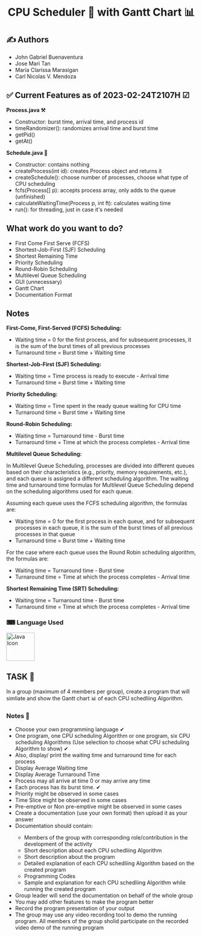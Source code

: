 <h1 align="center"> CPU Scheduler 📅 with Gantt Chart 📊 </h1>

<h2 style="font-weight:bold">✍ Authors</h2>
<ul>
<li>John Gabriel Buenaventura</li>
<li>Jose Mari Tan</li>
<li>Maria Clarissa Marasigan</li>
<li>Carl Nicolas V. Mendoza</li>
</ul>

<h2 style="font-weight:bold">✅ Current Features as of 2023-02-24T2107H ☑</h2>
<b>Process.java ⚒</b>
<ul>
<li>Constructor: burst time, arrival time, and process id</li>
<li>timeRandomizer(): randomizes arrival time and burst time</li>
<li>getPid()</li>
<li>getAt()</li>
</ul>
<b>Schedule.java 📅</b>
<ul>
<li>Constructor: contains nothing</li>
<li>createProcess(int id): creates Process object and returns it</li>
<li>createSchedule(): choose number of processes, choose what type of CPU scheduling</li>
<li>fcfs(Process[] p): accepts process array, only adds to the queue (unfinished)</li>
<li>calculateWaitingTime(Process p, int ft): calculates waiting time</li>
<li>run(): for threading, just in case it's needed</li>
</ul>

<h2 style="font-weight:bold">What work do you want to do?</h2>
<ul>
<li>First Come First Serve (FCFS)</li>
<li>Shortest-Job-First (SJF) Scheduling</li>
<li>Shortest Remaining Time</li>
<li>Priority Scheduling</li>
<li>Round-Robin Scheduling</li>
<li>Multilevel Queue Scheduling</li>
<li>GUI (unnecessary)</li>
<li>Gantt Chart</li>
<li>Documentation Format</li>
</ul>

<h2 style="font-weight:bold">Notes</h2>

<p>

<b>First-Come, First-Served (FCFS) Scheduling:</b>

<ul>
  <li>Waiting time = 0 for the first process, and for subsequent processes, it is the sum of the burst times of all previous processes</li>

  <li>Turnaround time = Burst time + Waiting time</li>
</ul>

<b>Shortest-Job-First (SJF) Scheduling:</b>

<ul>
  <li>Waiting time = Time process is ready to execute - Arrival time</li>

  <li>Turnaround time = Burst time + Waiting time</li>
</ul>

<b>Priority Scheduling:</b>

<ul>
  <li>Waiting time = Time spent in the ready queue waiting for CPU time</li>

  <li>Turnaround time = Burst time + Waiting time</li>
</ul>

<b>Round-Robin Scheduling:</b>

<ul>
  <li>Waiting time = Turnaround time - Burst time</li>

  <li>Turnaround time = Time at which the process completes - Arrival time</li>
</ul>

<b>Multilevel Queue Scheduling:</b>

In Multilevel Queue Scheduling, processes are divided into different queues based on their characteristics (e.g., priority, memory requirements, etc.), and each queue is assigned a different scheduling algorithm. The waiting time and turnaround time formulas for Multilevel Queue Scheduling depend on the scheduling algorithms used for each queue.

Assuming each queue uses the FCFS scheduling algorithm, the formulas are:

<ul>
<li>Waiting time = 0 for the first process in each queue, and for subsequent processes in each queue, it is the sum of the burst times of all previous processes in that queue</li>

  <li>Turnaround time = Burst time + Waiting time</li>
</ul>

For the case where each queue uses the Round Robin scheduling algorithm, the formulas are:

<ul>
  <li>Waiting time = Turnaround time - Burst time</li>

  <li>Turnaround time = Time at which the process completes - Arrival time</li>
</ul>

<b>Shortest Remaining Time (SRT) Scheduling:</b>

<ul>
  <li>Waiting time = Turnaround time - Burst time</li>

  <li>Turnaround time = Time at which the process completes - Arrival time</li>
</ul>
</p>

<h3 align="left">⌨ Language Used</h3>
<p align="left">
<a href="https://www.java.com/en/"><img width="75px" src="https://upload.wikimedia.org/wikipedia/en/3/30/Java_programming_language_logo.svg" alt="Java Icon" /></a>
</p>

<h2 style="font-weight:bold;">TASK 💽</h2> 
In a group (maximum of 4 members per group), create a program that will simliate and show the Gantt chart 📊 of each CPU schedliing Algorithm.

<h3 style="font-weight:bold;">Notes 📝</h3>
<ul>
<li>
Choose your own programming language ✔
</li>
<li>
One program, one CPU scheduling Algorithm or one program, six CPU scheduling Algorithms (Use selection to choose what CPU scheduling Algorithm to show) ✔
</li>
<li>
Also, display/ print the waiting time and turnaround time for each process
</li>
<li>
Display Average Waiting time
</li>
<li>
Display Average Turnaround Time
</li>
<li>
Process may all arrive at time 0 or may arrive any time
</li>
<li>
Each process has its burst time. ✔
</li>
<li>
Priority might be observed in some cases
</li>
<li>
Time Slice might be observed in some cases
</li>
<li>
Pre-emptive or Non pre-emptive might be observed in some cases
</li>
<li>
Create a documentation (use your own format) then upload it as your answer
</li>
<li>
Documentation should contain:
</li>
  <ul>
  <li>
  Members of the group with corresponding role/contribution in the development of the activity
  </li>
  <li>
  Short description about each CPU schedliing Algorithm
  </li>
  <li>
  Short description about the program
  </li>
  <li>
  Detailed explanation of each CPU schedliing Algorithm based on the created program
  </li>
  <li>
  Programming Codes
  </li>
  <li>
  Sample and explanation for each CPU schedliing Algorithm while running the created program
  </li>
  </ul>
<li>
Group leader will send the documentation on behalf of the whole group
</li>
<li>
You may add other features to make the program better
</li>
<li>
Record the program presentation of your output
</li>
<li>
The group may use any video recording tool to demo the running program. All members of the group sholid participate on the recorded video demo of the running program
</li>
</ul>
